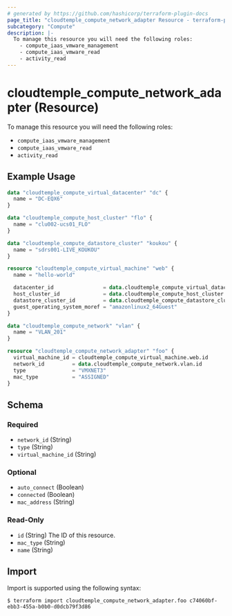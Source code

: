 ```yaml
---
# generated by https://github.com/hashicorp/terraform-plugin-docs
page_title: "cloudtemple_compute_network_adapter Resource - terraform-provider-cloudtemple"
subcategory: "Compute"
description: |-
  To manage this resource you will need the following roles:
    - compute_iaas_vmware_management
    - compute_iaas_vmware_read
    - activity_read
---
```


# cloudtemple_compute_network_adapter (Resource)

To manage this resource you will need the following roles:
  - `compute_iaas_vmware_management`
  - `compute_iaas_vmware_read`
  - `activity_read`

## Example Usage

```terraform
data "cloudtemple_compute_virtual_datacenter" "dc" {
  name = "DC-EQX6"
}

data "cloudtemple_compute_host_cluster" "flo" {
  name = "clu002-ucs01_FLO"
}

data "cloudtemple_compute_datastore_cluster" "koukou" {
  name = "sdrs001-LIVE_KOUKOU"
}

resource "cloudtemple_compute_virtual_machine" "web" {
  name = "hello-world"

  datacenter_id                = data.cloudtemple_compute_virtual_datacenter.dc.id
  host_cluster_id              = data.cloudtemple_compute_host_cluster.flo.id
  datastore_cluster_id         = data.cloudtemple_compute_datastore_cluster.koukou.id
  guest_operating_system_moref = "amazonlinux2_64Guest"
}

data "cloudtemple_compute_network" "vlan" {
  name = "VLAN_201"
}

resource "cloudtemple_compute_network_adapter" "foo" {
  virtual_machine_id = cloudtemple_compute_virtual_machine.web.id
  network_id         = data.cloudtemple_compute_network.vlan.id
  type               = "VMXNET3"
  mac_type           = "ASSIGNED"
}
```

<!-- schema generated by tfplugindocs -->
## Schema

### Required

- `network_id` (String)
- `type` (String)
- `virtual_machine_id` (String)

### Optional

- `auto_connect` (Boolean)
- `connected` (Boolean)
- `mac_address` (String)

### Read-Only

- `id` (String) The ID of this resource.
- `mac_type` (String)
- `name` (String)

## Import

Import is supported using the following syntax:

```shell
$ terraform import cloudtemple_compute_network_adapter.foo c74060bf-ebb3-455a-b0b0-d0dcb79f3d86
```

